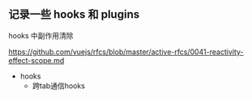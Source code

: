 ## 记录一些 hooks 和 plugins


hooks 中副作用清除


https://github.com/vuejs/rfcs/blob/master/active-rfcs/0041-reactivity-effect-scope.md


- hooks
  - 跨tab通信hooks